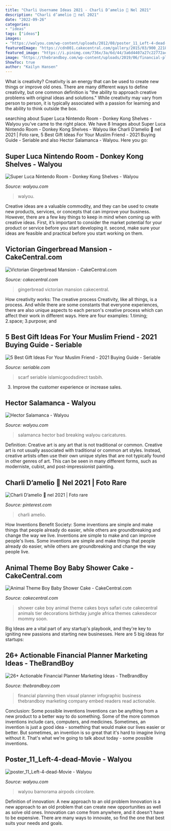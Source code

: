 ```yaml
---
title: "Charli Username Ideas 2021 - Charli D’amelio 🤍 Nel 2021"
description: "Charli d’amelio 🤍 nel 2021"
date: "2022-09-26"
categories:
- "ideas"
tags: ["ideas"]
images:
- "https://walyou.com/wp-content/uploads/2012/08/poster_11_Left-4-dead-Movie.jpg"
featuredImage: "https://cdn001.cakecentral.com/gallery/2015/03/900_221883Qud7_victorian-gingerbread-mansion.jpg"
featured_image: "https://i.pinimg.com/736x/3a/6d/44/3a6d4407a27c22772ac9b03fda5fee95.jpg"
image: "https://thebrandboy.com/wp-content/uploads/2019/06/financial-planning-stats-comparison.jpg"
ShowToc: true
author: "Kailyn Hansen"
---
```



What is creativity?
Creativity is an energy that can be used to create new things or improve old ones. There are many different ways to define creativity, but one common definition is "the ability to approach creative problems with original ideas and solutions." While creativity may vary from person to person, it is typically associated with a passion for learning and the ability to think outside the box.

	

		
searching about Super Luca Nintendo Room - Donkey Kong Shelves - Walyou you've came to the right place. We have 8 Images about Super Luca Nintendo Room - Donkey Kong Shelves - Walyou like Charli D’amelio 🤍 nel 2021 | Foto rare, 5 Best Gift Ideas For Your Muslim Friend - 2021 Buying Guide - Seriable and also Hector Salamanca - Walyou. Here you go:
		
    
## Super Luca Nintendo Room - Donkey Kong Shelves - Walyou

<img loading=lazy src="https://walyou.com/wp-content/uploads/2017/01/best-super-mario-furniture-Super-Luca-Nintendo-Room-Donkey-Kong-Shelves.jpg" onerror="this.onerror=null;this.src='https://tse1.mm.bing.net/th?id=OIP.keOwyiSyudvDnVSc_xC4WAHaGW&amp;pid=15.1';" alt="Super Luca Nintendo Room - Donkey Kong Shelves - Walyou">

_Source: walyou.com_

>walyou. 

	

Creative ideas are a valuable commodity, and they can be used to create new products, services, or concepts that can improve your business. However, there are a few key things to keep in mind when coming up with creative ideas. First, it’s important to consider the market potential for your product or service before you start developing it. second, make sure your ideas are feasible and practical before you start working on them.

    
## Victorian Gingerbread Mansion - CakeCentral.com

<img loading=lazy src="https://cdn001.cakecentral.com/gallery/2015/03/900_221883Qud7_victorian-gingerbread-mansion.jpg" onerror="this.onerror=null;this.src='https://tse3.mm.bing.net/th?id=OIP.om4gcHwN7SFlQcJmlYtKBwHaJ4&amp;pid=15.1';" alt="Victorian Gingerbread Mansion - CakeCentral.com">

_Source: cakecentral.com_

>gingerbread victorian mansion cakecentral. 

	

How creativity works: The creative process
Creativity, like all things, is a process. And while there are some constants that everyone experiences, there are also unique aspects to each person's creative process which can affect their work in different ways. Here are four examples: 1.timing; 2.space; 3.purpose; and 
    
## 5 Best Gift Ideas For Your Muslim Friend - 2021 Buying Guide - Seriable

<img loading=lazy src="https://seriable.com/wp-content/uploads/2020/10/GB-1066_4743_1600x-scaled.jpeg" onerror="this.onerror=null;this.src='https://tse4.mm.bing.net/th?id=OIP.8XF1Xm_QozR1gjuiQRPVgwHaHa&amp;pid=15.1';" alt="5 Best Gift Ideas For Your Muslim Friend - 2021 Buying Guide - Seriable">

_Source: seriable.com_

>scarf seriable islamicgoodsdirect tasbih. 

	

3. Improve the customer experience or increase sales.

    
## Hector Salamanca - Walyou

<img loading=lazy src="https://walyou.com/wp-content/uploads/2013/11/Hector-Salamanca.jpg" onerror="this.onerror=null;this.src='https://tse2.mm.bing.net/th?id=OIP.nujAzwsksbSWcSDTIaFQuwAAAA&amp;pid=15.1';" alt="Hector Salamanca - Walyou">

_Source: walyou.com_

>salamanca hector bad breaking walyou caricatures. 

	

Definition: Creative art is any art that is not traditional or common.
Creative art is not usually associated with traditional or common art styles. Instead, creative artists often use their own unique styles that are not typically found in other genres of art. This can be seen in many different forms, such as moderniste, cubist, and post-impressionist painting.

    
## Charli D’amelio 🤍 Nel 2021 | Foto Rare

<img loading=lazy src="https://i.pinimg.com/736x/3a/6d/44/3a6d4407a27c22772ac9b03fda5fee95.jpg" onerror="this.onerror=null;this.src='https://tse2.mm.bing.net/th?id=OIP.ZDRoODMoAiEvMcKGYhISdwHaNl&amp;pid=15.1';" alt="Charli D’amelio 🤍 nel 2021 | Foto rare">

_Source: pinterest.com_

>charli amelio. 

	

How Inventions Benefit Society: Some inventions are simple and make things that people already do easier, while others are groundbreaking and change the way we live.
Inventions are simple to make and can improve people's lives. Some inventions are simple and make things that people already do easier, while others are groundbreaking and change the way people live.

    
## Animal Theme Boy Baby Shower Cake - CakeCentral.com

<img loading=lazy src="https://cdn001.cakecentral.com/gallery/2015/03/900_911907tbwU_animal-theme-boy-baby-shower-cake.jpg" onerror="this.onerror=null;this.src='https://tse2.mm.bing.net/th?id=OIP.Ef_FKM0pEn7oEvdsIkExXAHaLH&amp;pid=15.1';" alt="Animal Theme Boy Baby Shower Cake - CakeCentral.com">

_Source: cakecentral.com_

>shower cake boy animal theme cakes boys safari cute cakecentral animals tier decorations birthday jungle africa themes cakesdecor mommy soon. 

	

Big Ideas are a vital part of any startup's playbook, and they're key to igniting new passions and starting new businesses. Here are 5 big ideas for startups: 

    
## 26+ Actionable Financial Planner Marketing Ideas - TheBrandBoy

<img loading=lazy src="https://thebrandboy.com/wp-content/uploads/2019/06/financial-planning-stats-comparison.jpg" onerror="this.onerror=null;this.src='https://tse4.mm.bing.net/th?id=OIP.seJUMl2lVltWpTqSlh0vAgHaPl&amp;pid=15.1';" alt="26+ Actionable Financial Planner Marketing Ideas - TheBrandBoy">

_Source: thebrandboy.com_

>financial planning then visual planner infographic business thebrandboy marketing company embed readers read actionable. 

	

Conclusion: Some possible inventions
Inventions can be anything from a new product to a better way to do something. Some of the more common inventions include cars, computers, and medicines. Sometimes, an invention is just a good idea - something that would make our lives easier or better. But sometimes, an invention is so great that it's hard to imagine living without it. That's what we're going to talk about today - some possible inventions.

    
## Poster_11_Left-4-dead-Movie - Walyou

<img loading=lazy src="https://walyou.com/wp-content/uploads/2012/08/poster_11_Left-4-dead-Movie.jpg" onerror="this.onerror=null;this.src='https://tse3.mm.bing.net/th?id=OIP.-08RiQT83CpQE5upv42wugHaJ3&amp;pid=15.1';" alt="poster_11_Left-4-dead-Movie - Walyou">

_Source: walyou.com_

>walyou barnorama airpods circolare. 

	

Definition of innovation: A new approach to an old problem
Innovation is a new approach to an old problem that can create new opportunities as well as solve old ones. Innovation can come from anywhere, and it doesn't have to be expensive. There are many ways to innovate, so find the one that best suits your needs and goals.

